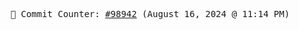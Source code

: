 <p align="center">
    <samp>
        📮 Commit Counter: <a href="https://github.com/Javascript-void0/Javascript-void0/commits/main">#98942</a> (August 16, 2024 @ 11:14 PM)
    </samp>
</p>